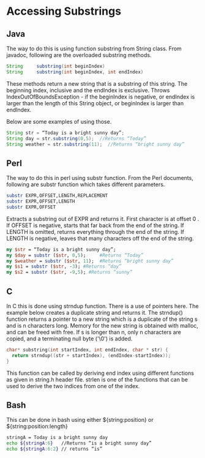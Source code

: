 # Accessing Substrings
## Java
The way to do this is using function substring from String class. From javadoc, following are the overloaded substring methods.
```java
String     substring(int beginIndex)
String     substring(int beginIndex, int endIndex)
```

These methods return a new string that is a substring of this string. The beginning index, inclusive and the endIndex is exclusive. Throws IndexOutOfBoundsException - if the beginIndex is negative, or endIndex is larger than the length of this String object, or beginIndex is larger than endIndex.

Below are some examples of using those.

```java
String str = “Today is a bright sunny day”;
String day = str.substring(0,5);  //Returns “Today”
String weather = str.substring(11);  //Returns “bright sunny day”
```

## Perl

The way to do this in perl using substr function. From the Perl documents, following are substr function which takes different parameters.

```perl
substr EXPR,OFFSET,LENGTH,REPLACEMENT
substr EXPR,OFFSET,LENGTH
substr EXPR,OFFSET
```

Extracts a substring out of EXPR and returns it.
First character is at offset 0 . If OFFSET is negative, starts that far back from the end of the string.
If LENGTH is omitted, returns everything through the end of the string.
If LENGTH is negative, leaves that many characters off the end of the string.

```perl
my $str = “Today is a bright sunny day”;
my $day = substr ($str, 0,5);     #Returns “Today”
my $weather = substr ($str, 11);  #Returns “bright sunny day”
my $s1 = substr ($str, -3); #Returns “day”
my $s2 = substr ($str, -9,5); #Returns “sunny”
```

## C

In C this is done using strndup function. There is a use of pointers here. The example below creates a duplicate string and returns it. The strndup() function returns a pointer to a new string which is a duplicate of the string s and is n characters long. Memory for the new string is obtained with malloc, and can be freed with free. If s is longer than n, only n characters are copied, and a terminating null byte ('\0') is added.

```c
char* substring(int startIndex, int endIndex, char * str) {
  return strndup((str + startIndex), (endIndex-startIndex));
}
```

This function can be called by deriving end index using different functions as given in string.h header file. strlen is one of the functions that can be used to derive the two indices from one of the index.


## Bash

This can be done in bash using either ${string:position} or  ${string:position:length}

```bash
stringA = Today is a bright sunny day
echo ${stringA:6}   //Returns “is a bright sunny day”
echo ${stringA:6:2} // returns “is”
```
